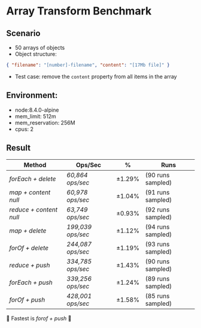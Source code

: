 # Array Transform Benchmark

## Scenario

- 50 arrays of objects
- Object structure:

```json
{ "filename": "[number]-filename", "content": "[17Mb file]" }
```

- Test case: remove the `content` property from all items in the array

## Environment:

- node:8.4.0-alpine
- mem_limit: 512m
- mem_reservation: 256M
- cpus: 2

## Result

| Method                  | Ops/Sec           | %      | Runs              |
| ----------------------- | ----------------- | ------ | ----------------- |
| _forEach + delete_      | _60,864 ops/sec_  | ±1.29% | (90 runs sampled) |
| _map + content null_    | _60,978 ops/sec_  | ±1.04% | (91 runs sampled) |
| _reduce + content null_ | _63,749 ops/sec_  | ±0.93% | (92 runs sampled) |
| _map + delete_          | _199,039 ops/sec_ | ±1.12% | (94 runs sampled) |
| _forOf + delete_        | _244,087 ops/sec_ | ±1.19% | (93 runs sampled) |
| _reduce + push_         | _334,785 ops/sec_ | ±1.43% | (90 runs sampled) |
| _forEach + push_        | _339,256 ops/sec_ | ±1.24% | (89 runs sampled) |
| _forOf + push_          | _428,001 ops/sec_ | ±1.58% | (85 runs sampled) |

:tada: Fastest is _forof + push_ :tada:

